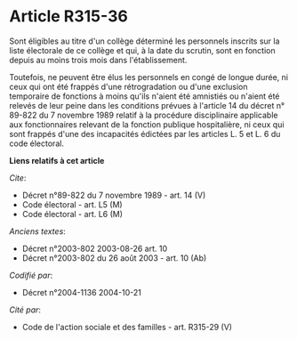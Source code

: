 # Article R315-36

Sont éligibles au titre d'un collège déterminé les personnels inscrits sur la liste électorale de ce collège et qui, à la
date du scrutin, sont en fonction depuis au moins trois mois dans l'établissement.

Toutefois, ne peuvent être élus les personnels en congé de longue durée, ni ceux qui ont été frappés d'une rétrogradation ou
d'une exclusion temporaire de fonctions à moins qu'ils n'aient été amnistiés ou n'aient été relevés de leur peine dans les
conditions prévues à l'article 14 du décret n° 89-822 du 7 novembre 1989 relatif à la procédure disciplinaire applicable aux
fonctionnaires relevant de la fonction publique hospitalière, ni ceux qui sont frappés d'une des incapacités édictées par les
articles L. 5 et L. 6 du code électoral.

**Liens relatifs à cet article**

_Cite_:

  - Décret n°89-822 du 7 novembre 1989 - art. 14 (V)
  - Code électoral - art. L5 (M)
  - Code électoral - art. L6 (M)

_Anciens textes_:

  - Décret n°2003-802 2003-08-26 art. 10
  - Décret n°2003-802 du 26 août 2003 - art. 10 (Ab)

_Codifié par_:

  - Décret n°2004-1136 2004-10-21

_Cité par_:

  - Code de l'action sociale et des familles - art. R315-29 (V)
